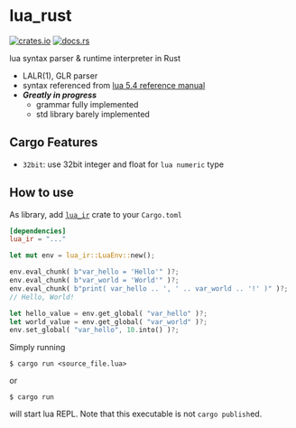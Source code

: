 # lua_rust
[![crates.io](https://img.shields.io/crates/v/lua_ir.svg)](https://crates.io/crates/lua_ir)
[![docs.rs](https://docs.rs/lua_ir/badge.svg)](https://docs.rs/lua_ir)

lua syntax parser & runtime interpreter in Rust

 - LALR(1), GLR parser
 - syntax referenced from [lua 5.4 reference manual](https://www.lua.org/manual/5.4/manual.html)
 - ***Greatly in progress***
    - grammar fully implemented
    - std library barely implemented

## Cargo Features
 - `32bit`: use 32bit integer and float for `lua numeric` type

## How to use
As library, add [`lua_ir`](https://crates.io/crates/lua_ir) crate to your `Cargo.toml`
```toml
[dependencies]
lua_ir = "..."
```

```rust
let mut env = lua_ir::LuaEnv::new();

env.eval_chunk( b"var_hello = 'Hello'" )?;
env.eval_chunk( b"var_world = 'World'" )?;
env.eval_chunk( b"print( var_hello .. ', ' .. var_world .. '!' )" )?;
// Hello, World!

let hello_value = env.get_global( "var_hello" )?;
let world_value = env.get_global( "var_world" )?;
env.set_global( "var_hello", 10.into() )?;
```

Simply running
```
$ cargo run <source_file.lua>
```
or
```
$ cargo run
```
will start lua REPL. Note that this executable is not `cargo publish`ed.

